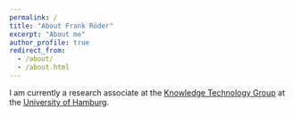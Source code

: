 ```yaml
---
permalink: /
title: "About Frank Röder"
excerpt: "About me"
author_profile: true
redirect_from:
  - /about/
  - /about.html
---
```



I am currently a research associate at the [Knowledge Technology Group](https://www.inf.uni-hamburg.de/en/inst/ab/wtm/) at the [University of Hamburg](https://www.inf.uni-hamburg.de/en).
